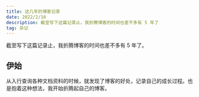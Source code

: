 ```yaml
---
title: 这几年的博客记录
date: 2022/2/16
description: 截至写下这篇记录止，我折腾博客的时间也差不多有 5 年了
tag: 杂记
---
```


截至写下这篇记录止，我折腾博客的时间也差不多有 5 年了。

## 伊始

从入行查询各种文档资料的时候，就发现了博客的好处，记录自己的成长过程。也是抱着这种想法，我开始折腾起自己的博客。